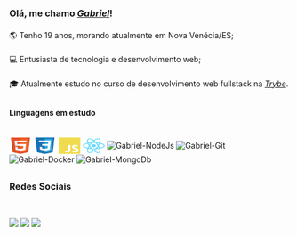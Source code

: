 ### **Olá, me chamo _[Gabriel](https://www.linkedin.com/in/gabriel-constantino-biancardi-puttin/)_!**

####
🌎 Tenho 19 anos, morando atualmente em Nova Venécia/ES;
####
💻 Entusiasta de tecnologia e desenvolvimento web;
####
🎓 Atualmente estudo no curso de desenvolvimento web fullstack na  _[Trybe](https://www.betrybe.com/)_.
####

##

#### Linguagens em estudo

<div style="display: inline_block"><br>
  
  <img align="center" alt="Gabriel-HTML" height="30" width="40" src="https://raw.githubusercontent.com/devicons/devicon/master/icons/html5/html5-original.svg">
  <img align="center" alt="Liska-CSS" height="30" width="40" src="https://raw.githubusercontent.com/devicons/devicon/master/icons/css3/css3-original.svg">
  <img align="center" alt="Gabriel-Js" height="30" width="40" src="https://raw.githubusercontent.com/devicons/devicon/master/icons/javascript/javascript-plain.svg">
  <img align="center" alt="Gabriel-React" height="30" width="40" src="https://raw.githubusercontent.com/devicons/devicon/master/icons/react/react-original.svg">
  <img align="center" alt="Gabriel-NodeJs" height="30" width="40" src="https://cdn.jsdelivr.net/gh/devicons/devicon/icons/nodejs/nodejs-original.svg">
  <img align="center" alt="Gabriel-Git" height="30" width="40" src="https://cdn.jsdelivr.net/gh/devicons/devicon/icons/git/git-original.svg">
  <img align="center" alt="Gabriel-Docker" height="40" width="40" src="https://cdn.jsdelivr.net/gh/devicons/devicon/icons/docker/docker-original.svg">
  <img align="center" alt="Gabriel-MongoDb" height="35" width="35" src="https://cdn.jsdelivr.net/gh/devicons/devicon/icons/mongodb/mongodb-original-wordmark.svg">
  
                    
</div>

##

### Redes Sociais

<div style="display: inline_block"><br>
  
  <a href="https://www.linkedin.com/in/gabriel-constantino-biancardi-puttin/" target="_blank"><img src="https://img.shields.io/badge/-LinkedIn-%230077B5?style=for-the-badge&logo=linkedin&logoColor=white" target="_blank"></a>
  <a href = "mailto:gabrielputtin07@gmail.com"><img src="https://img.shields.io/badge/-Gmail-%23333?style=for-the-badge&logo=gmail&logoColor=white" target="_blank"></a>
  <a href="https://www.instagram.com/gabrielputtin/" target="_blank"><img src="https://img.shields.io/badge/-Instagram-%23E4405F?style=for-the-badge&logo=instagram&logoColor=white" target="_blank"></a>
  
  </div>



